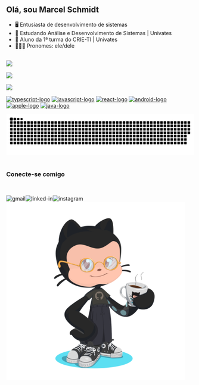 ## Olá, sou Marcel Schmidt

- 🖥 Entusiasta de desenvolvimento de sistemas
- 🌱 Estudando Análise e Desenvolvimento de Sistemas | Univates
- 💾 Aluno da 1ª turma do CRIE-TI | Univates
- 🧔🏻‍♂️ Pronomes: ele/dele

<br />

<div align="center">
  <a href="https://github.com/maaschmidt">
    <img style="display:block; margin-bottom: 1rem" src="https://github-readme-stats.vercel.app/api?username=maaschmidt&show_icons=true&count_private=true&theme=github_dark&title_color=39D253&icon_color=39D253&border_color=39D253&random=&randomss524272" />
    <img style="display:block; margin-bottom: 1rem"src="https://github-readme-streak-stats.herokuapp.com?user=maaschmidt&theme=github-dark&locale=pt-br&date_format=j%2Fn%5B%2FY%5D&fire=075F03&stroke=11690C" />
    <img style="display:block; margin-bottom: 1rem"src="https://github-readme-stats.vercel.app/api/top-langs/?username=maaschmidt&layout=compact&langs_count=5&hide=html&theme=github_dark&title_color=39D253&icon_color=39D253&border_color=39D253" />
  </a>
</div>

[<img src="https://cdn.jsdelivr.net/gh/devicons/devicon/icons/typescript/typescript-original.svg" height="30" width="42" alt="typescript-logo" />](https://github.com/maaschmidt)
[<img src="https://cdn.jsdelivr.net/gh/devicons/devicon/icons/javascript/javascript-original.svg" height="30" width="42" alt="javascript-logo" />](https://github.com/maaschmidt)
[<img src="https://cdn.jsdelivr.net/gh/devicons/devicon/icons/react/react-original.svg" height="30" width="42" alt="react-logo" />](https://github.com/maaschmidt)
[<img src="https://cdn.jsdelivr.net/gh/devicons/devicon/icons/android/android-original.svg" height="30" width="42" alt="android-logo" />](https://github.com/maaschmidt)
[<img src="https://cdn.jsdelivr.net/gh/devicons/devicon/icons/apple/apple-original.svg" height="30" width="42" alt="apple-logo" />](https://github.com/maaschmidt)
[<img src="https://cdn.jsdelivr.net/gh/devicons/devicon/icons/java/java-original.svg" height="30" width="42" alt="java-logo" />](https://github.com/maaschmidt)

![Snake animation](https://github.com/maaschmidt/maaschmidt/blob/output/github-contribution-grid-snake.svg)

#

### Conecte-se comigo

<br />

[<img align="left" alt="gmail" src="https://img.shields.io/static/v1?message=Gmail&logo=gmail&label=&color=D14836&logoColor=white&labelColor=&style=for-the-badge" />](mailto:marcel.schmidt@universo.univates.br)
[<img align="left" alt="linked-in" src="https://img.shields.io/badge/linkedin-%230077B5.svg?&style=for-the-badge&logo=linkedin&logoColor=white" />](https://linkedin.com/in/maaschmidt)
[<img align="left" alt="instagram" src="https://img.shields.io/badge/Instagram-E4405F?style=for-the-badge&logo=instagram&logoColor=white" />](https://instagram.com/maaschmidt_)

  <a href="https://github.com/maaschmidt">
    <img style="width: 30rem" alt="octocat" src="./assets/octocat-coffee.png" />
  </a>
<!-- ## Other Stuff -->

<!-- [![Visitas](https://badges.strrl.dev/visits/maaschmidt/maaschmidt?style=for-the-badge&color=39D253)](https://github.com/maaschmidt/maaschmidt) -->